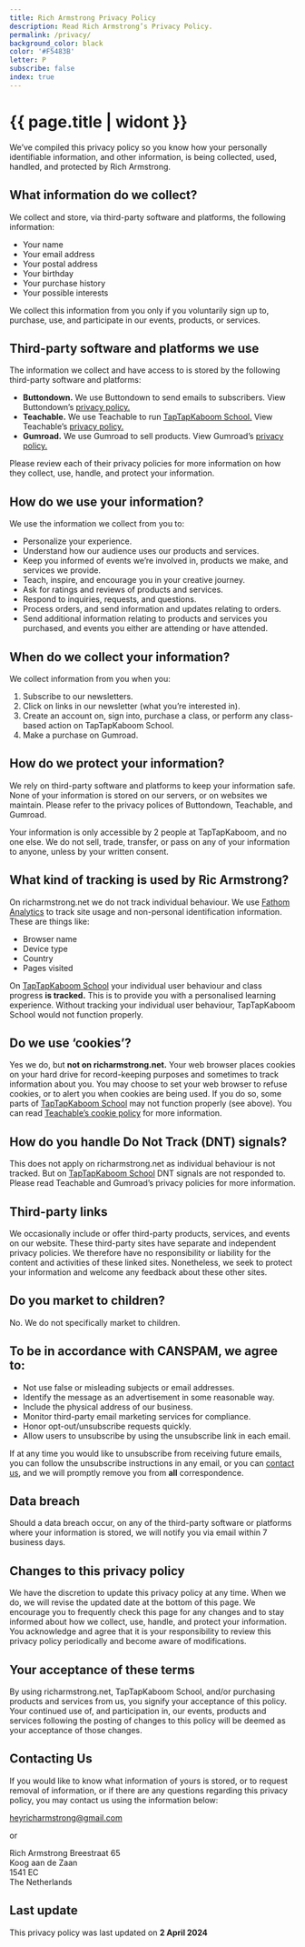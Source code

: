 ```yaml
---
title: Rich Armstrong Privacy Policy
description: Read Rich Armstrong’s Privacy Policy.
permalink: /privacy/
background_color: black
color: '#F5483B'
letter: P
subscribe: false
index: true
---
```

# {{ page.title | widont }}

We’ve compiled this privacy policy so you know how your personally identifiable information, and other information, is being collected, used, handled, and protected by Rich Armstrong.

## What information do we collect?
We collect and store, via third-party software and platforms, the following information:

- Your name
- Your email address
- Your postal address
- Your birthday
- Your purchase history
- Your possible interests

We collect this information from you only if you voluntarily sign up to, purchase, use, and participate in our events, products, or services.

## Third-party software and platforms we use
The information we collect and have access to is stored by the following third-party software and platforms:

- **Buttondown.** We use Buttondown to send emails to subscribers. View Buttondown’s [privacy policy.](https://buttondown.email/privacy)
- **Teachable.** We use Teachable to run [TapTapKaboom School.](school.taptapkaboom.com.) View Teachable’s [privacy policy.](https://teachable.com/privacy-policy)
- **Gumroad.** We use Gumroad to sell products. View Gumroad’s [privacy policy.](https://gumroad.com/privacy)

Please review each of their privacy policies for more information on how they collect, use, handle, and protect your information.

## How do we use your information?
We use the information we collect from you to:

- Personalize your experience.
- Understand how our audience uses our products and services.
- Keep you informed of events we’re involved in, products we make, and services we provide.
- Teach, inspire, and encourage you in your creative journey.
- Ask for ratings and reviews of products and services.
- Respond to inquiries, requests, and questions.
- Process orders, and send information and updates relating to orders.
- Send additional information relating to products and services you purchased, and events you either are attending or have attended.

## When do we collect your information?
We collect information from you when you:

1. Subscribe to our newsletters.
2. Click on links in our newsletter (what you’re interested in).
2. Create an account on, sign into, purchase a class, or perform any class-based action on TapTapKaboom School.
3. Make a purchase on Gumroad.

## How do we protect your information?
We rely on third-party software and platforms to keep your information safe. None of your information is stored on our servers, or on websites we maintain. Please refer to the privacy polices of Buttondown, Teachable, and Gumroad.

Your information is only accessible by 2 people at TapTapKaboom, and no one else. We do not sell, trade, transfer, or pass on any of your information to anyone, unless by your written consent.

## What kind of tracking is used by Ric Armstrong?
On richarmstrong.net we do not track individual behaviour. We use [Fathom Analytics](https://usefathom.com/) to track site usage and non-personal identification information. These are things like:

- Browser name
- Device type
- Country
- Pages visited

On [TapTapKaboom School](school.taptapkaboom.com) your individual user behaviour and class progress **is tracked.** This is to provide you with a personalised learning experience. Without tracking your individual user behaviour, TapTapKaboom School would not function properly.

## Do we use ‘cookies’?
Yes we do, but **not on richarmstrong.net.** Your web browser places cookies on your hard drive for record-keeping purposes and sometimes to track information about you. You may choose to set your web browser to refuse cookies, or to alert you when cookies are being used. If you do so, some parts of [TapTapKaboom School](school.taptapkaboom.com) may not function properly (see above). You can read [Teachable’s cookie policy](https://teachable.com/cookies-policy) for more information.

## How do you handle Do Not Track (DNT) signals?
This does not apply on richarmstrong.net as individual behaviour is not tracked. But on [TapTapKaboom School](school.taptapkaboom.com) DNT signals are not responded to. Please read Teachable and Gumroad’s privacy policies for more information.

## Third-party links
We occasionally include or offer third-party products, services, and events on our website. These third-party sites have separate and independent privacy policies. We therefore have no responsibility or liability for the content and activities of these linked sites. Nonetheless, we seek to protect your information and welcome any feedback about these other sites.

## Do you market to children?
No. We do not specifically market to children.

## To be in accordance with CANSPAM, we agree to:

- Not use false or misleading subjects or email addresses.
- Identify the message as an advertisement in some reasonable way.
- Include the physical address of our business.
- Monitor third-party email marketing services for compliance.
- Honor opt-out/unsubscribe requests quickly.
- Allow users to unsubscribe by using the unsubscribe link in each email.

If at any time you would like to unsubscribe from receiving future emails, you can follow the unsubscribe instructions in any email, or you can [contact us](/contact), and we will promptly remove you from **all** correspondence.

## Data breach
Should a data breach occur, on any of the third-party software or platforms where your information is stored, we will notify you via email within 7 business days.

## Changes to this privacy policy

We have the discretion to update this privacy policy at any time. When we do, we will revise the updated date at the bottom of this page. We encourage you to frequently check this page for any changes and to stay informed about how we collect, use, handle, and protect your information. You acknowledge and agree that it is your responsibility to review this privacy policy periodically and become aware of modifications.

## Your acceptance of these terms
By using richarmstrong.net, TapTapKaboom School, and/or purchasing products and services from us, you signify your acceptance of this policy. Your continued use of, and participation in, our events, products and services following the posting of changes to this policy will be deemed as your acceptance of those changes.

## Contacting Us

If you would like to know what information of yours is stored, or to request removal of information, or if there are any questions regarding this privacy policy, you may contact us using the information below:

heyricharmstrong@gmail.com

or

Rich Armstrong
Breestraat 65  
Koog aan de Zaan  
1541 EC  
The Netherlands

## Last update

This privacy policy was last updated on **2 April 2024**